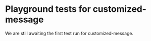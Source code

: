 # Playground tests for customized-message
We are still awaiting the first test run for customized-message.
